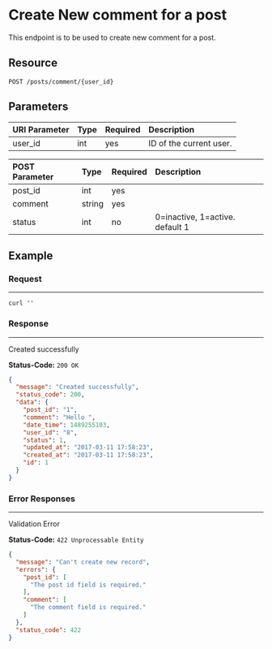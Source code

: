 # Create New comment for a post

This endpoint is to be used to create new comment for a post.

## Resource

```
POST /posts/comment/{user_id}
```

## Parameters

URI Parameter | Type | Required | Description
:------------ | :--- | :------- | :----------
user_id       | int  | yes      | ID of the current user.


POST Parameter | Type   | Required | Description
:------------ | :----- | :------- | :----------
post_id       | int    | yes      |
comment       | string | yes      |
status        | int    | no       | 0=inactive, 1=active. default 1

## Example

### Request

--------------------------------------------------------------------------------

```curl
curl ''
```

### Response

--------------------------------------------------------------------------------
Created successfully

**Status-Code:** `200 OK`

```json
{
  "message": "Created successfully",
  "status_code": 200,
  "data": {
    "post_id": "1",
    "comment": "Hello ",
    "date_time": 1489255103,
    "user_id": "8",
    "status": 1,
    "updated_at": "2017-03-11 17:58:23",
    "created_at": "2017-03-11 17:58:23",
    "id": 1
  }
}
```

### Error Responses

--------------------------------------------------------------------------------
Validation Error

**Status-Code:** `422 Unprocessable Entity`

```json
{
  "message": "Can't create new record",
  "errors": {
    "post_id": [
      "The post id field is required."
    ],
    "comment": [
      "The comment field is required."
    ]
  },
  "status_code": 422
}
```
